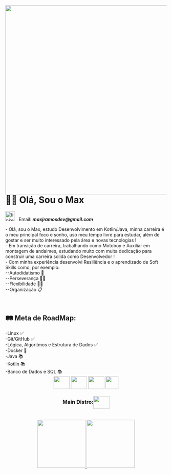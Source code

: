 <img align="right" height="590em" src="https://raw.githubusercontent.com/gist/maxjdev/6664d36b09e54f691cd923e5479b54fc/raw/d93c806a17d54695d3ec4df29ba86b0afbd182bc/cardreadme.svg" />

<h1 align="left">👋🏽 Olá, Sou o Max</h1>
<a target="_blank" href="https://www.linkedin.com/in/maxramosdev/"><img width="30px" src="https://cdn.jsdelivr.net/gh/devicons/devicon/icons/linkedin/linkedin-original.svg" alt="linkedin icon" /></a>&nbsp;&nbsp;
Email: <strong><em>maxjramosdev@gmail.com</em></strong>
<p>- Olá, sou o Max, estudo Desenvolvimento em Kotlin/Java, minha carreira é o meu principal foco e sonho, uso meu tempo livre para estudar, além de gostar e ser muito interessado pela área e novas tecnologias !<br>
- Em transição de carreira, trabalhando como Motoboy e Auxiliar em montagem de andaimes, estudando muito com muita dedicação para construir uma carreira solida como Desenvolvedor !<br>
- Com minha experiência desenvolvi Resiliência e o aprendizado de Soft Skills como, por exemplo:<br>
--Autodidatismo 🧠<br>
--Perseverança 💪🏽<br>
--Flexibilidade 🙇🏽 <br>
--Organização 📋</p>
<br>
<p><h2>🛤 Meta de RoadMap:</h2>
-Linux ✅<br>
-Git/GitHub ✅<br>
-Lógica, Algoritmos e Estrutura de Dados ✅<br>
-Docker 📖<br>
-Java 📚<br>
-Kotlin 📚<br>
-Banco de Dados e SQL 📚<br>

<div align="center">
  <img align="center" width="50px" height="40px" src="https://cdn.jsdelivr.net/gh/devicons/devicon/icons/html5/html5-original.svg" />
  <img align="center" width="50px" height="40px" src="https://cdn.jsdelivr.net/gh/devicons/devicon/icons/css3/css3-original.svg" />
  <img align="center" width="50px" height="40px" src="https://cdn.jsdelivr.net/gh/devicons/devicon/icons/linux/linux-original.svg" />
  <img align="center" wight="50px" height="40px" src="https://cdn.jsdelivr.net/gh/devicons/devicon/icons/git/git-original.svg" /><br>
  <h3>Main Distro:<img align="center" width="50px" height="40px" src="https://cdn.jsdelivr.net/gh/devicons/devicon/icons/fedora/fedora-original.svg" /></h3>
</div><br>
<div align="center">
  <a href="https://github.com/maxjdev">
  <img height="150em" src="https://github-readme-stats.vercel.app/api?username=maxjdev&show_icons=true&theme=dark&include_all_commits=true&count_private=true"/>
  <img height="150em" src="https://github-readme-stats.vercel.app/api/top-langs/?username=maxjdev&layout=compact&langs_count=7&theme=dark"/>
</div><br>
